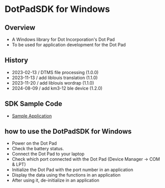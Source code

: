 # DotPadSDK for Windows

## Overview
* A Windows library for Dot Incorporation's Dot Pad
* To be used for application development for the Dot Pad

## History
* 2023-02-13 / DTMS file processing (1.0.0)
* 2023-11-13 / add liblouis translation (1.1.0)
* 2023-11-20 / add liblouis wordrap (1.1.0)
* 2024-08-09 / add km3-12 ble device (1.2.0)

## SDK Sample Code
* [Sample Application](https://github.com/dotincorp/dotpad-sample-code/tree/main/Windows)

## how to use the DotPadSDK for Windows
* Power on the Dot Pad
* Check the battery status.
* Connect the Dot Pad to your laptop
* Check which port connected with the Dot Pad (Device Manager -> COM & LPT)
* Initialize the Dot Pad with the port number in an application
* Display the data using the functions in an application
* After using it, de-initialize in an application
